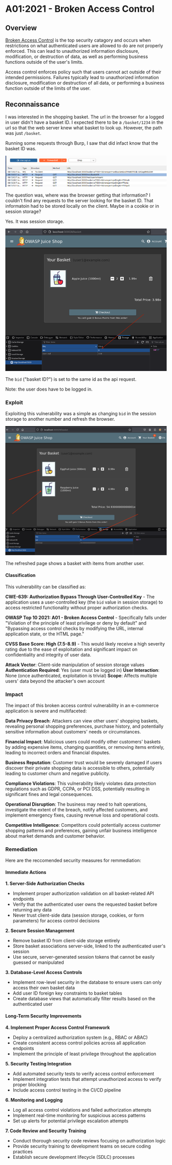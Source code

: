 # A01:2021 - Broken Access Control

## Overview
[Broken Access Control](https://owasp.org/Top10/A01_2021-Broken_Access_Control/) is the top security catagory and occurs when restrictions on what authenticated users are allowed to do are not properly enforced. This can lead to unauthorized information disclosure, modification, or destruction of data, as well as performing business functions outside of the user's limits.

Access control enforces policy such that users cannot act outside of their intended permissions. Failures typically lead to unauthorized information disclosure, modification or destruction of all data, or performing a business function outside of the limits of the user.

## Reconnaissance
I was interested in the shopping basket. The url in the browser for a logged in user didn't have a basket ID. I expected there to be a `/basket/1234` in the url so that the web server knew what basket to look up. However, the path was just `/basket`. 

Running some requests through Burp, I saw that did infact know that the basket ID was. 

![Basket ID in Burp Suite](images/a01-2021-basket-id.png)

The question was, where was the browser getting that information? I couldn't find any requests to the server looking for the basket ID. That informatoin had to be stored locally on the client. Maybe in a cookie or in session storage?

Yes. It was session storage.

![Basket ID in Burp Suite](images/a01-2021-starting-basket-id.png)

The `bid` ("basket ID?") is set to the same id as the api request.

Note: the user does have to be logged in.

### Exploit
Exploiting this vulnerability was a simple as changing `bid` in the session storage to another number and refresh the browser. 

![Basket ID in Burp Suite](images/a01-2021-new-bid.png)

The refreshed page shows a basket with items from another user. 

#### Classification
This vulnerability can be classified as:

**CWE-639: Authorization Bypass Through User-Controlled Key** - The application uses a user-controlled key (the `bid` value in session storage) to access restricted functionality without proper authorization checks.

**OWASP Top 10 2021: A01 - Broken Access Control** - Specifically falls under "Violation of the principle of least privilege or deny by default" and "Bypassing access control checks by modifying the URL, internal application state, or the HTML page."

**CVSS Base Score: High (7.5-8.9)** - This would likely receive a high severity rating due to the ease of exploitation and significant impact on confidentiality and integrity of user data.

**Attack Vector**: Client-side manipulation of session storage values
**Authentication Required**: Yes (user must be logged in)
**User Interaction**: None (once authenticated, exploitation is trivial)
**Scope**: Affects multiple users' data beyond the attacker's own account

### Impact
The impact of this broken access control vulnerability in an e-commerce application is severe and multifaceted:

**Data Privacy Breach**: Attackers can view other users' shopping baskets, revealing personal shopping preferences, purchase history, and potentially sensitive information about customers' needs or circumstances.

**Financial Impact**: Malicious users could modify other customers' baskets by adding expensive items, changing quantities, or removing items entirely, leading to incorrect orders and financial disputes.

**Business Reputation**: Customer trust would be severely damaged if users discover their private shopping data is accessible to others, potentially leading to customer churn and negative publicity.

**Compliance Violations**: This vulnerability likely violates data protection regulations such as GDPR, CCPA, or PCI DSS, potentially resulting in significant fines and legal consequences.

**Operational Disruption**: The business may need to halt operations, investigate the extent of the breach, notify affected customers, and implement emergency fixes, causing revenue loss and operational costs.

**Competitive Intelligence**: Competitors could potentially access customer shopping patterns and preferences, gaining unfair business intelligence about market demands and customer behavior.

### Remediation
Here are the reccomended security measures for remmediation:

#### Immediate Actions

**1. Server-Side Authorization Checks**
- Implement proper authorization validation on all basket-related API endpoints
- Verify that the authenticated user owns the requested basket before returning any data
- Never trust client-side data (session storage, cookies, or form parameters) for access control decisions

**2. Secure Session Management**
- Remove basket ID from client-side storage entirely
- Store basket associations server-side, linked to the authenticated user's session
- Use secure, server-generated session tokens that cannot be easily guessed or manipulated

**3. Database-Level Access Controls**
- Implement row-level security in the database to ensure users can only access their own basket data
- Add user ID foreign key constraints to basket tables
- Create database views that automatically filter results based on the authenticated user

#### Long-Term Security Improvements

**4. Implement Proper Access Control Framework**
- Deploy a centralized authorization system (e.g., RBAC or ABAC)
- Create consistent access control policies across all application endpoints
- Implement the principle of least privilege throughout the application

**5. Security Testing Integration**
- Add automated security tests to verify access control enforcement
- Implement integration tests that attempt unauthorized access to verify proper blocking
- Include access control testing in the CI/CD pipeline

**6. Monitoring and Logging**
- Log all access control violations and failed authorization attempts
- Implement real-time monitoring for suspicious access patterns
- Set up alerts for potential privilege escalation attempts

**7. Code Review and Security Training**
- Conduct thorough security code reviews focusing on authorization logic
- Provide security training to development teams on secure coding practices
- Establish secure development lifecycle (SDLC) processes
